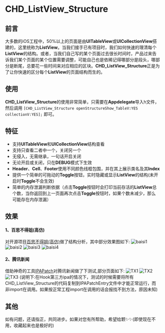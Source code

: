 

# CHD_ListView_Structure
## 前言
大多数的iOS工程中，50%以上的页面是由**UITableView**或**UICollectionView**搭建的，这里统称为**ListView**。当我们接手已有项目时，我们如何快速的理清每个**ListView**的结构。或者，当我们自己写的某个页面过去很长时间时，产品过来告诉我们某个页面的某个位置需要调整，可能自己也是依稀记得哪部分是段头，哪部分是断尾，总要花一些时间来对应相应的区块。**CHD_ListView_Structure**正是为了让你快速的区分每个**ListView**的页面结构而生的。
## 使用
**CHD_ListView_Structure**的使用非常简单，只需要在**Appdelegate**导入h文件，然后调用
``` [CHD_ListView_Structure openStructureShow_TableV:YES collectionV:YES]; ```
即可。
## 特征
* 支持**UITableView**和**UICollectionView**结构查看
* 支持只查看二者中一个，关闭另一个
* 无侵入，无需继承，一句话开启关闭
* 无论开启或关闭，只在**DEBUG**模式下生效
* **Header**、**Cell**、**Footer**使用不同颜色线框包围，并在其上展示类名及其**Index**
* 提供一个简单的可拖动的**Toggle**按钮，实时隐藏或显示**ListView**的结构(未开启时**Toggle**不会生效)
* 简单的内存泄漏判断依据（点击**Toggle**按钮时会打印当前存活的**ListView**总个数，当你返回到上一页面再次点击**Toggle**按钮时，如果个数未减少，那么可能存在内存泄漏）
## 效果
#### 1、百思不得姐(高仿)
对开源项目[百思不得姐(高仿)](https://github.com/targetcloud/baisibudejie)做了结构分析，其中部分效果图如下:
![baisi1](https://ws2.sinaimg.cn/large/006tKfTcly1fj8hygcal1j30fo0t2q70.jpg)
![baisi2](https://ws4.sinaimg.cn/large/006tKfTcly1fj8i4ha57fj30fo0t2jw1.jpg)
![baisi3](https://ws3.sinaimg.cn/large/006tKfTcly1fj8i6p841cj30fo0t2tc9.jpg)
![baisi4](https://ws4.sinaimg.cn/large/006tKfTcly1fj8i947v8tj30fo0t2djt.jpg)

#### 2、腾讯新闻
借助神奇的工具[IPAPatch](https://github.com/Naituw/IPAPatch)对腾讯新闻做了下测试,部分页面如下:
![TX1](https://ws1.sinaimg.cn/large/006tKfTcly1fj9mgzkcy6j30ku112dl7.jpg)
![TX2](https://ws1.sinaimg.cn/large/006tKfTcly1fj9n1k901xj30ku112wj7.jpg)
![TX3](https://ws4.sinaimg.cn/large/006tKfTcly1fj9n2ogosej30ku112teq.jpg)
(说明下:在Hook第三方ipa的情况下，测试的时候需要将所有CHD_ListView_Structure的代码复制到IPAPatchEntry文件中才能正常运行，而非import在调用。如果按正常工程import在调用的话会报找不到方法，原因未知)
## 其他
如有问题，还请指正，共同进步。如果对您有所帮助，希望给颗✨✨(即使现在不用，收藏起来也是极好的)
